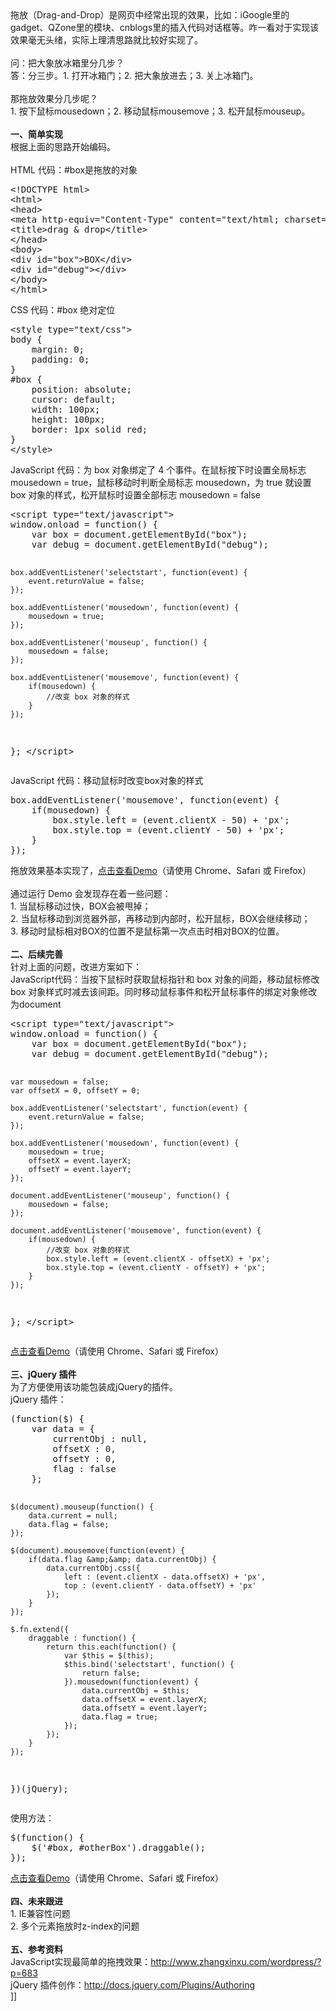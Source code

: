 <div>拖放（Drag-and-Drop）是网页中经常出现的效果，比如：iGoogle里的gadget、QZone里的模块、cnblogs里的插入代码对话框等。咋一看对于实现该效果毫无头绪，实际上理清思路就比较好实现了。<br /><br />问：把大象放冰箱里分几步？</div>
<div>答：分三步。1. 打开冰箱门；2. 把大象放进去；3. 关上冰箱门。<br /><br />那拖放效果分几步呢？</div>
<div>1. 按下鼠标mousedown；2. 移动鼠标mousemove；3. 松开鼠标mouseup。<br /><br /><strong>一、简单实现</strong></div>
<div>根据上面的思路开始编码。<br /><br />HTML 代码：#box是拖放的对象</div>
<div>
<div class="cnblogs_Highlighter">
<pre class="brush:html">&lt;!DOCTYPE html&gt;
&lt;html&gt;
&lt;head&gt;
&lt;meta http-equiv="Content-Type" content="text/html; charset=utf-8" /&gt;
&lt;title&gt;drag &amp; drop&lt;/title&gt;
&lt;/head&gt;
&lt;body&gt;
&lt;div id="box"&gt;BOX&lt;/div&gt;
&lt;div id="debug"&gt;&lt;/div&gt;
&lt;/body&gt;
&lt;/html&gt;
</pre>
</div>
</div>
<div></div>
<div>CSS 代码：#box 绝对定位</div>
<div>
<div class="cnblogs_Highlighter">
<pre class="brush:css">&lt;style type="text/css"&gt;
body {
	margin: 0;
	padding: 0;
}
#box {
	position: absolute;
	cursor: default;
	width: 100px;
	height: 100px;
	border: 1px solid red;
}
&lt;/style&gt;
</pre>
</div>
</div>
<div>JavaScript 代码：为 box 对象绑定了 4 个事件。在鼠标按下时设置全局标志 mousedown = true，鼠标移动时判断全局标志 mousedown，为 true 就设置 box 对象的样式，松开鼠标时设置全部标志 mousedown = false</div>
<div>
<div class="cnblogs_Highlighter">
<pre class="brush:javascript">&lt;script type="text/javascript"&gt;
window.onload = function() {
	var box = document.getElementById("box");
	var debug = document.getElementById("debug");
	
	box.addEventListener('selectstart', function(event) {
		event.returnValue = false;
	});
	
	box.addEventListener('mousedown', function(event) {
		mousedown = true;
	});
	
	box.addEventListener('mouseup', function() {
		mousedown = false;
	});
	
	box.addEventListener('mousemove', function(event) {
		if(mousedown) {
			//改变 box 对象的样式
		}
	});
};
&lt;/script&gt;</pre>
</div>
</div>
<div>JavaScript 代码：移动鼠标时改变box对象的样式</div>
<div>
<div class="cnblogs_Highlighter">
<pre class="brush:javascript">box.addEventListener('mousemove', function(event) {
	if(mousedown) {
		box.style.left = (event.clientX - 50) + 'px';
		box.style.top = (event.clientY - 50) + 'px';
	}
});
</pre>
</div>
</div>
<div>拖放效果基本实现了，<a target="_blank" href="http://leavingme.net/cnblogs/draganddrop/index.html">点击查看Demo</a>（请使用 Chrome、Safari 或 Firefox）</div>
<div><br />通过运行 Demo 会发现存在着一些问题：</div>
<div>1. 当鼠标移动过快，BOX会被甩掉；</div>
<div>2. 当鼠标移动到浏览器外部，再移动到内部时，松开鼠标，BOX会继续移动；</div>
<div>3. 移动时鼠标相对BOX的位置不是鼠标第一次点击时相对BOX的位置。<br /><br /><strong>二、后续完善</strong></div>
<div>针对上面的问题，改进方案如下：</div>
<div>JavaScript代码：当按下鼠标时获取鼠标指针和 box 对象的间距，移动鼠标修改 box 对象样式时减去该间距。同时移动鼠标事件和松开鼠标事件的绑定对象修改为document</div>
<div>
<div class="cnblogs_Highlighter">
<pre class="brush:javascript">&lt;script type="text/javascript"&gt;
window.onload = function() {
	var box = document.getElementById("box");
	var debug = document.getElementById("debug");
	
	var mousedown = false;
	var offsetX = 0, offsetY = 0;
	
	box.addEventListener('selectstart', function(event) {
		event.returnValue = false;
	});
	
	box.addEventListener('mousedown', function(event) {
		mousedown = true;
		offsetX = event.layerX;
		offsetY = event.layerY;
	});
	
	document.addEventListener('mouseup', function() {
		mousedown = false;
	});
	
	document.addEventListener('mousemove', function(event) {
		if(mousedown) {
			//改变 box 对象的样式
			box.style.left = (event.clientX - offsetX) + 'px';
			box.style.top = (event.clientY - offsetY) + 'px';
		}
	});
};
&lt;/script&gt;
</pre>
</div>
</div>
<div></div>
<div><a target="_blank" href="http://leavingme.net/cnblogs/draganddrop/demo.html">点击查看Demo</a>（请使用 Chrome、Safari 或 Firefox）<br /><br /><strong>三、jQuery 插件</strong></div>
<div>为了方便使用该功能包装成jQuery的插件。</div>
<div>jQuery 插件：</div>
<div>
<div class="cnblogs_Highlighter">
<pre class="brush:javascript">(function($) {
	var data = {
		currentObj : null,
		offsetX : 0,
		offsetY : 0,
		flag : false
	};
	
	$(document).mouseup(function() {
		data.current = null;
		data.flag = false;
	});
	
	$(document).mousemove(function(event) {
		if(data.flag &amp;&amp; data.currentObj) {
			data.currentObj.css({
				left : (event.clientX - data.offsetX) + 'px',
				top : (event.clientY - data.offsetY) + 'px'
			});
		}
	});
	
	$.fn.extend({
		draggable : function() {
			return this.each(function() {
				var $this = $(this);
				$this.bind('selectstart', function() {
					return false;
				}).mousedown(function(event) {
					data.currentObj = $this;
					data.offsetX = event.layerX;
					data.offsetY = event.layerY;
					data.flag = true;
				});
			});
		}
	});
})(jQuery);</pre>
</div>
</div>
<div>使用方法：</div>
<div>
<div class="cnblogs_Highlighter">
<pre class="brush:javascript">$(function() {
	$('#box, #otherBox').draggable();
});
</pre>
</div>
</div>
<div><a target="_blank" href="http://leavingme.net/cnblogs/draganddrop/plug.html">点击查看Demo</a>（请使用 Chrome、Safari 或 Firefox）<br /><br /><strong>四、未来跟进</strong></div>
<div>1. IE兼容性问题</div>
<div>2. 多个元素拖放时z-index的问题<br /><br /><strong>五、参考资料</strong></div>
<div>JavaScript实现最简单的拖拽效果：<a href="http://www.zhangxinxu.com/wordpress/?p=683">http://www.zhangxinxu.com/wordpress/?p=683</a></div>
<div>jQuery 插件创作：<a href="http://docs.jquery.com/Plugins/Authoring">http://docs.jquery.com/Plugins/Authoring</a></div>]]